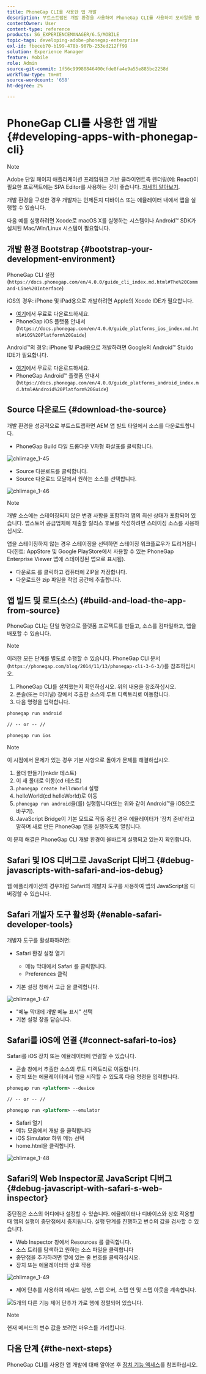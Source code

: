 ```yaml
---
title: PhoneGap CLI를 사용한 앱 개발
description: 부트스트랩된 개발 환경을 사용하여 PhoneGap CLI를 사용하여 모바일용 앱을 개발하는 방법에 대해 알아봅니다.
contentOwner: User
content-type: reference
products: SG_EXPERIENCEMANAGER/6.5/MOBILE
topic-tags: developing-adobe-phonegap-enterprise
exl-id: fbeceb70-b199-478b-907b-253ed212ff99
solution: Experience Manager
feature: Mobile
role: Admin
source-git-commit: 1f56c99980846400cfde8fa4e9a55e885bc2258d
workflow-type: tm+mt
source-wordcount: '658'
ht-degree: 2%

---
```


# PhoneGap CLI를 사용한 앱 개발{#developing-apps-with-phonegap-cli}

>[!NOTE]
>
>Adobe 단일 페이지 애플리케이션 프레임워크 기반 클라이언트측 렌더링(예: React)이 필요한 프로젝트에는 SPA Editor를 사용하는 것이 좋습니다. [자세히 알아보기](/help/sites-developing/spa-overview.md).

개발 환경을 구성한 경우 개발자는 언제든지 디바이스 또는 에뮬레이터 내에서 앱을 실행할 수 있습니다.

다음 예를 실행하려면 Xcode로 macOS X를 실행하는 시스템이나 Android™ SDK가 설치된 Mac/Win/Linux 시스템이 필요합니다.

## 개발 환경 Bootstrap {#bootstrap-your-development-environment}

PhoneGap CLI 설정(`https://docs.phonegap.com/en/4.0.0/guide_cli_index.md.html#The%20Command-Line%20Interface`)

iOS의 경우: iPhone 및 iPad용으로 개발하려면 Apple의 Xcode IDE가 필요합니다.

* [여기](https://idmsa.apple.com/IDMSWebAuth/signin?appIdKey=891bd3417a7776362562d2197f89480a8547b108fd934911bcbea0110d07f757&amp;path=%2Fdownload%2F&amp;rv=1)에서 무료로 다운로드하세요.
* PhoneGap iOS 플랫폼 안내서(`https://docs.phonegap.com/en/4.0.0/guide_platforms_ios_index.md.html#iOS%20Platform%20Guide`)

Android™의 경우: iPhone 및 iPad용으로 개발하려면 Google의 Android™ Stuido IDE가 필요합니다.

* [여기](https://developer.android.com/studio)에서 무료로 다운로드하세요.
* PhoneGap Android™ 플랫폼 안내서(`https://docs.phonegap.com/en/4.0.0/guide_platforms_android_index.md.html#Android%20Platform%20Guide`)

## Source 다운로드 {#download-the-source}

개발 환경을 성공적으로 부트스트랩하면 AEM 앱 빌드 타일에서 소스를 다운로드합니다.

* PhoneGap Build 타일 드롭다운 V자형 화살표를 클릭합니다.

![chlimage_1-45](assets/chlimage_1-45.png)

* Source 다운로드를 클릭합니다.
* Source 다운로드 모달에서 원하는 소스를 선택합니다.

![chlimage_1-46](assets/chlimage_1-46.png)

>[!NOTE]
>
>개발 소스에는 스테이징되지 않은 변경 사항을 포함하여 앱의 최신 상태가 포함되어 있습니다. 앱스토어 공급업체에 제출할 릴리스 후보를 작성하려면 스테이징 소스를 사용하십시오.
>
>앱을 스테이징하지 않는 경우 스테이징을 선택하면 스테이징 워크플로우가 트리거됩니다(힌트: AppStore 및 Google PlayStore에서 사용할 수 있는 PhoneGap Enterprise Viewer 앱에 스테이징된 앱으로 표시됨).

* 다운로드 를 클릭하고 컴퓨터에 ZIP을 저장합니다.
* 다운로드한 zip 파일을 작업 공간에 추출합니다.

## 앱 빌드 및 로드(소스) {#build-and-load-the-app-from-source}

PhoneGap CLI는 단일 명령으로 플랫폼 프로젝트를 만들고, 소스를 컴파일하고, 앱을 배포할 수 있습니다.

>[!NOTE]
>
>이러한 모든 단계를 별도로 수행할 수 있습니다. PhoneGap CLI 문서(`https://phonegap.com/blog/2014/11/13/phonegap-cli-3-6-3/`)를 참조하십시오.

1. PhoneGap CLI를 설치했는지 확인하십시오. 위의 내용을 참조하십시오.
1. 콘솔(또는 터미널) 창에서 추출한 소스의 루트 디렉토리로 이동합니다.
1. 다음 명령을 입력합니다.

```xml
phonegap run android

// -- or -- //

phonegap run ios
```

>[!NOTE]
>
>이 시점에서 문제가 있는 경우 기본 사항으로 돌아가 문제를 해결하십시오.
>
>1. 폴더 만들기(mkdir 테스트)
>1. 이 새 폴더로 이동(cd 테스트)
>1. `phonegap create helloWorld` 실행
>1. helloWorld(cd helloWorld)로 이동
>1. `phonegap run android`을(를) 실행합니다(또는 위와 같이 Android™을 iOS으로 바꾸기).
>1. JavaScript Bridge이 기본 모드로 작동 중인 경우 에뮬레이터가 &#39;장치 준비&#39;라고 말하며 새로 만든 PhoneGap 앱을 실행하도록 열립니다.
>
>이 문제 해결은 PhoneGap CLI 개발 환경이 올바르게 실행되고 있는지 확인합니다.

## Safari 및 IOS 디버그로 JavaScript 디버그 {#debug-javascripts-with-safari-and-ios-debug}

웹 애플리케이션의 경우처럼 Safari의 개발자 도구를 사용하여 앱의 JavaScript을 디버깅할 수 있습니다.

## Safari 개발자 도구 활성화 {#enable-safari-developer-tools}

개발자 도구를 활성화하려면:

* Safari 환경 설정 열기

   * 메뉴 막대에서 Safari 를 클릭합니다.
   * Preferences 클릭

* 기본 설정 창에서 고급 을 클릭합니다.

![chlimage_1-47](assets/chlimage_1-47.png)

* &quot;메뉴 막대에 개발 메뉴 표시&quot; 선택
* 기본 설정 창을 닫습니다.

## Safari를 iOS에 연결 {#connect-safari-to-ios}

Safari를 iOS 장치 또는 에뮬레이터에 연결할 수 있습니다.

* 콘솔 창에서 추출한 소스의 루트 디렉토리로 이동합니다.
* 장치 또는 에뮬레이터에서 앱을 시작할 수 있도록 다음 명령을 입력합니다.

```xml
phonegap run <platform> --device

// -- or -- //

phonegap run <platform> --emulator
```

* Safari 열기
* 메뉴 모음에서 개발 을 클릭합니다
* iOS Simulator 하위 메뉴 선택
* home.html을 클릭합니다.

![chlimage_1-48](assets/chlimage_1-48.png)

## Safari의 Web Inspector로 JavaScript 디버그 {#debug-javascript-with-safari-s-web-inspector}

중단점은 소스의 어디에나 설정할 수 있습니다. 에뮬레이터나 디바이스와 상호 작용할 때 앱의 실행이 중단점에서 중지됩니다. 실행 단계를 진행하고 변수의 값을 검사할 수 있습니다.

* Web Inspector 창에서 Resources 를 클릭합니다.
* 소스 트리를 탐색하고 원하는 소스 파일을 클릭합니다
* 중단점을 추가하려면 옆에 있는 줄 번호를 클릭하십시오.
* 장치 또는 에뮬레이터와 상호 작용

![chlimage_1-49](assets/chlimage_1-49.png)

* 제어 단추를 사용하여 메서드 실행, 스텝 오버, 스텝 인 및 스텝 아웃을 계속합니다.

![5개의 다른 기능 제어 단추가 가로 행에 정렬되어 있습니다.](do-not-localize/chlimage_1-4.png)

>[!NOTE]
>
>현재 메서드의 변수 값을 보려면 마우스를 가리킵니다.

## 다음 단계 {#the-next-steps}

PhoneGap CLI를 사용한 앱 개발에 대해 알아본 후 [장치 기능 액세스](/help/mobile/phonegap-access-device-features.md)를 참조하십시오.
